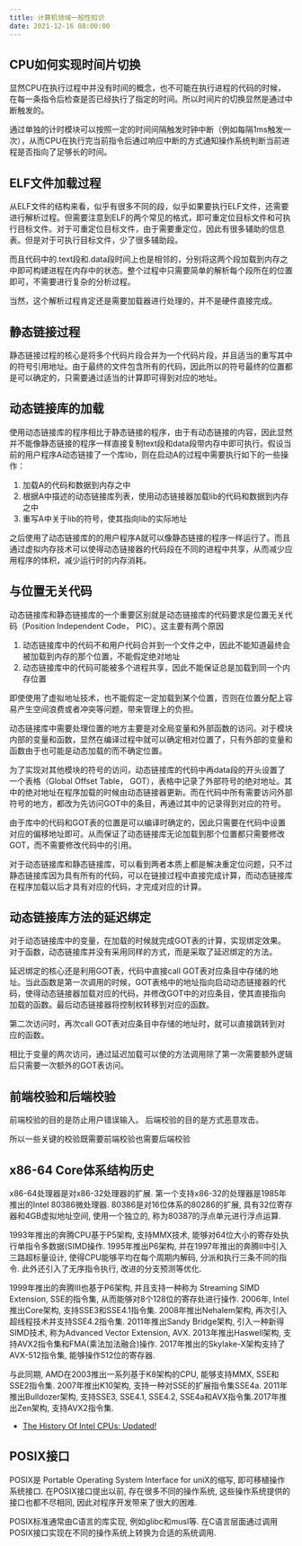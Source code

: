 ```yaml
---
title: 计算机领域一般性知识
date: 2021-12-16 08:00:00
---
```



CPU如何实现时间片切换
----------------------------

显然CPU在执行过程中并没有时间的概念，也不可能在执行进程的代码的时候，在每一条指令后检查是否已经执行了指定的时间。所以时间片的切换显然是通过中断触发的。

通过单独的计时模块可以按照一定的时间间隔触发时钟中断（例如每隔1ms触发一次），从而CPU在执行完当前指令后通过响应中断的方式通知操作系统判断当前进程是否指向了足够长的时间。


ELF文件加载过程
--------------------------

从ELF文件的结构来看，似乎有很多不同的段，似乎如果要执行ELF文件，还需要进行解析过程。但需要注意到ELF的两个常见的格式，即可重定位目标文件和可执行目标文件。对于可重定位目标文件，由于需要重定位，因此有很多辅助的信息表。但是对于可执行目标文件，少了很多辅助段。

而且代码中的.text段和.data段时间上也是相邻的，分别将这两个段加载到内存之中即可构建进程在内存中的状态。整个过程中只需要简单的解析每个段所在的位置即可，不需要进行复杂的分析过程。

当然，这个解析过程肯定还是需要加载器进行处理的，并不是硬件直接完成。

静态链接过程
---------------

静态链接过程的核心是将多个代码片段合并为一个代码片段，并且适当的重写其中的符号引用地址。由于最终的文件包含所有的代码，因此所以的符号最终的位置都是可以确定的，只需要通过适当的计算即可得到对应的地址。


动态链接库的加载
--------------------

使用动态链接库的程序相比于静态链接的程序，由于有动态链接的内容，因此显然并不能像静态链接的程序一样直接复制text段和data段带内存中即可执行。假设当前的用户程序A动态链接了一个库lib，则在启动A的过程中需要执行如下的一些操作：

1. 加载A的代码和数据到内存之中
2. 根据A中描述的动态链接库列表，使用动态链接器加载lib的代码和数据到内存之中
3. 重写A中关于lib的符号，使其指向lib的实际地址

之后使用了动态链接库的的用户程序A就可以像静态链接的程序一样运行了。而且通过虚拟内存技术可以使得动态链接器的代码段在不同的进程中共享，从而减少应用程序的体积，减少运行时的内存消耗。


与位置无关代码
---------------------

动态链接库和静态链接库的一个重要区别就是动态链接库的代码要求是位置无关代码（Position Independent Code， PIC）。这主要有两个原因

1. 动态链接库中的代码不和用户代码合并到一个文件之中，因此不能知道最终会被加载到内存的那个位置，不能假定绝对地址
2. 动态链接库中的代码可能被多个进程共享，因此不能保证总是加载到同一个内存位置

即使使用了虚拟地址技术，也不能假定一定加载到某个位置，否则在位置分配上容易产生空间浪费或者冲突等问题，带来管理上的负担。

动态链接库中需要处理位置的地方主要是对全局变量和外部函数的访问。对于模块内部的变量和函数，显然在编译过程中就可以确定相对位置了，只有外部的变量和函数由于也可能是动态加载的而不确定位置。

为了实现对其他模块的符号的访问，动态链接库的代码中再data段的开头设置了一个表格（Global Offset Table， GOT），表格中记录了外部符号的绝对地址。其中的绝对地址在程序加载的时候由动态链接器更新。而在代码中所有需要访问外部符号的地方，都改为先访问GOT中的条目，再通过其中的记录得到对应的符号。

由于库中的代码和GOT表的位置是可以编译时确定的，因此只需要在代码中设置对应的偏移地址即可。从而保证了动态链接库无论加载到那个位置都只需要修改GOT，而不需要修改代码中的引用。

对于动态链接库和静态链接库，可以看到两者本质上都是解决重定位问题，只不过静态链接库因为具有所有的代码，可以在链接过程中直接完成计算，而动态链接库在程序加载以后才具有对应的代码，才完成对应的计算。


动态链接库方法的延迟绑定
------------------------------

对于动态链接库中的变量，在加载的时候就完成GOT表的计算，实现绑定效果。对于函数，动态链接库并没有采用同样的方式，而是采取了延迟绑定的方法。

延迟绑定的核心还是利用GOT表，代码中直接call GOT表对应条目中存储的地址。当此函数是第一次调用的时候，GOT表格中的地址指向启动动态链接器的代码，使得动态链接器加载对应的代码，并修改GOT中的对应条目，使其直接指向加载的函数。最后动态链接器将控制权转移到对应的函数。

第二次访问时，再次call GOT表对应条目中存储的地址时，就可以直接跳转到对应的函数。

相比于变量的两次访问，通过延迟加载可以使的方法调用除了第一次需要额外逻辑后只需要一次额外的GOT表访问。



前端校验和后端校验
--------------------------

前端校验的目的是防止用户错误输入。 后端校验的目的是方式恶意攻击。

所以一些关键的校验既需要前端校验也需要后端校验



x86-64 Core体系结构历史
-----------------------

x86-64处理器是对x86-32处理器的扩展. 第一个支持x86-32的处理器是1985年推出的Intel 80386微处理器. 80386是对16位体系的80286的扩展, 具有32位寄存器和4GB虚拟地址空间, 使用一个独立的, 称为80387的浮点单元进行浮点运算.

1993年推出的奔腾CPU基于P5架构, 支持MMX技术, 能够对64位大小的寄存处执行单指令多数据(SIMD操作. 1995年推出P6架构, 并在1997年推出的奔腾II中引入三路超标量设计, 使得CPU能够平均在每个周期内解码, 分派和执行三条不同的指令. 此外还引入了无序指令执行, 改进的分支预测等优化.

1999年推出的奔腾III也基于P6架构, 并且支持一种称为 Streaming SIMD Extension, SSE的指令集, 从而能够对8个128位的寄存处进行操作. 2006年, Intel推出Core架构, 支持SSE3和SSE4.1指令集. 2008年推出Nehalem架构, 再次引入超线程技术并支持SSE4.2指令集. 2011年推出Sandy Bridge架构, 引入一种新得SIMD技术, 称为Advanced Vector Extension, AVX. 2013年推出Haswell架构, 支持AVX2指令集和FMA(乘法加法融合)操作. 2017年推出的Skylake-X架构支持了AVX-512指令集, 能够操作512位的寄存器.

与此同期, AMD在2003推出一系列基于K8架构的CPU, 能够支持MMX, SSE和SSE2指令集. 2007年推出K10架构, 支持一种对SSE的扩展指令集SSE4a. 2011年推出Bulldozer架构, 支持SSE3, SSE4.1, SSE4.2, SSE4a和AVX指令集.2017年推出Zen架构, 支持AVX2指令集.

- [The History Of Intel CPUs: Updated!](https://www.tomshardware.com/picturestory/710-history-of-intel-cpus.html)

POSIX接口
--------------

POSIX是 Portable Operating System Interface for uniX的缩写, 即可移植操作系统接口. 在POSIX接口提出以前, 存在很多不同的操作系统, 这些操作系统提供的接口也都不尽相同, 因此对程序开发带来了很大的困难.

POSIX标准通常由C语言的库实现, 例如glibc和musl等. 在C语言层面通过调用POSIX接口实现在不同的操作系统上转换为合适的系统调用.
